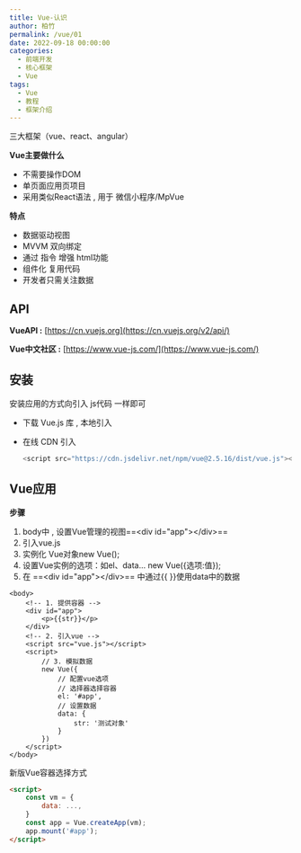 ```yaml
---
title: Vue-认识
author: 柏竹
permalink: /vue/01
date: 2022-09-18 00:00:00
categories:
  - 前端开发
  - 核心框架
  - Vue
tags:
  - Vue
  - 教程
  - 框架介绍
---
```


三大框架（vue、react、angular）

**Vue主要做什么**

- 不需要操作DOM
- 单页面应用页项目
- 采用类似React语法 , 用于 微信小程序/MpVue

**特点**

- 数据驱动视图
- MVVM 双向绑定
- 通过 指令 增强 html功能
- 组件化 复用代码
- 开发者只需关注数据

## API

**VueAPI :** [https://cn.vuejs.org](https://cn.vuejs.org/v2/api/)

**Vue中文社区 :** [https://www.vue-js.com/](https://www.vue-js.com/) 

## 安装

安装应用的方式向引入 js代码 一样即可

- 下载 Vue.js 库 , 本地引入

- 在线 CDN 引入

  ```javascript
  <script src="https://cdn.jsdelivr.net/npm/vue@2.5.16/dist/vue.js"></script>
  ```

## Vue应用

**步骤**

1. body中 , 设置Vue管理的视图==\<div id="app">\</div>==
2. 引入vue.js
3. 实例化 Vue对象new Vue();
4. 设置Vue实例的选项：如el、data... new Vue({选项:值});
5. 在 ==\<div id="app">\</div>== 中通过{{ }}使用data中的数据 

```vue
<body>
    <!-- 1. 提供容器 -->
    <div id="app">
        <p>{{str}}</p>
    </div>
    <!-- 2. 引入vue -->
    <script src="vue.js"></script>
    <script>
        // 3. 模拟数据
        new Vue({
            // 配置vue选项
            // 选择器选择容器
            el: '#app',
            // 设置数据
            data: {
                str: '测试对象'
            }
        })
    </script>
</body>
```

新版Vue容器选择方式

```html
<script>
	const vm = {
        data: ...,
    }
    const app = Vue.createApp(vm);
    app.mount('#app');
</script>
```
